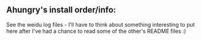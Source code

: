 ## Ahungry's install order/info:

See the weidu log files - I'll have to think about something
interesting to put here after I've had a chance to read some of the
other's README files :)
